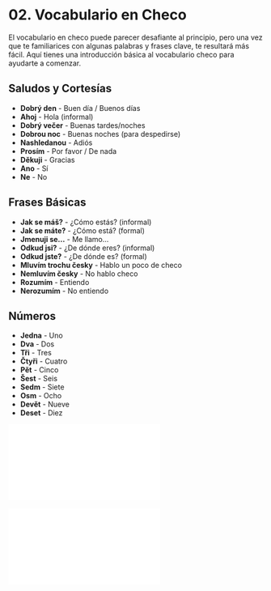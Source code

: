 # 02. Vocabulario en Checo

El vocabulario en checo puede parecer desafiante al principio, pero una vez que te familiarices con algunas palabras y frases clave, te resultará más fácil. Aquí tienes una introducción básica al vocabulario checo para ayudarte a comenzar.

## Saludos y Cortesías

- **Dobrý den** - Buen día / Buenos días
- **Ahoj** - Hola (informal)
- **Dobrý večer** - Buenas tardes/noches
- **Dobrou noc** - Buenas noches (para despedirse)
- **Nashledanou** - Adiós
- **Prosím** - Por favor / De nada
- **Děkuji** - Gracias
- **Ano** - Sí
- **Ne** - No

## Frases Básicas

- **Jak se máš?** - ¿Cómo estás? (informal)
- **Jak se máte?** - ¿Cómo está? (formal)
- **Jmenuji se...** - Me llamo...
- **Odkud jsi?** - ¿De dónde eres? (informal)
- **Odkud jste?** - ¿De dónde es? (formal)
- **Mluvím trochu česky** - Hablo un poco de checo
- **Nemluvím česky** - No hablo checo
- **Rozumím** - Entiendo
- **Nerozumím** - No entiendo

## Números

- **Jedna** - Uno
- **Dva** - Dos
- **Tři** - Tres
- **Čtyři** - Cuatro
- **Pět** - Cinco
- **Šest** - Seis
- **Sedm** - Siete
- **Osm** - Ocho
- **Devět** - Nueve
- **Deset** - Diez


![Descargar los apuntes sobre pronunciación](./apuntes/02-vocabulario.pdf)

![Continuar en 02. Vocabulario](../03-gramatica/README.md)